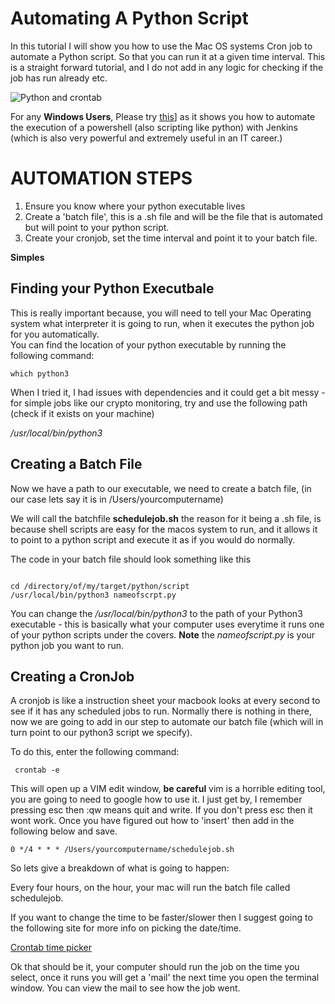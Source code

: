 # Automating A Python Script 

In this tutorial I will show you how to use the Mac OS systems Cron job to automate a Python script. So that you can run it at a given time interval. This is a straight forward tutorial, and I do not add in any logic for checking if the job has run already etc.   

![Python and crontab](https://i2.wp.com/blog.eduonix.com/wp-content/uploads/2015/12/Linux-Shell-Scripting-29-crontab-and-at-jobs.png?fit=740%2C296&ssl=1) 


For any **Windows Users**, Please try [this](../JenkinsAutomation/README.md)] as it shows you how to automate the execution of a powershell (also scripting like python) with Jenkins (which is also very powerful and extremely useful in an IT career.)

# AUTOMATION STEPS 

1. Ensure you know where your python executable lives
2. Create a 'batch file', this is a .sh file and will be the file that is automated but will point to your python script.
3. Create your cronjob, set the time interval and point it to your batch file.

**Simples** 


## Finding your Python Executbale 


This is really important because, you will need to tell your Mac Operating system what interpreter it is going to run, when it executes the python job for you automatically.  
You can find the location of your python executable by running the following command:  
```
which python3
```

When I tried it, I had issues with dependencies and it could get a bit messy - for simple jobs like our crypto monitoring, try and use the following path (check if it exists on your machine)  

_/usr/local/bin/python3_

## Creating a Batch File 

Now we have a path to our executable, we need to create a batch file, (in our case lets say it is in /Users/yourcomputername) 

We will call the batchfile **schedulejob.sh** the reason for it being a .sh file, is because shell scripts are easy for the macos system to run, and it allows it to point to a python script and execute it as if you would do normally. 

The code in your batch file should look something like this 

```

cd /directory/of/my/target/python/script
/usr/local/bin/python3 nameofscrpt.py

```

You can change the */usr/local/bin/python3* to the path of your Python3 executable - this is basically what your computer uses everytime it runs one of your python scripts under the covers. **Note** the *nameofscript.py* is your python job you want to run.

## Creating a CronJob

A cronjob is like a instruction sheet your macbook looks at every second to see if it has any scheduled jobs to run. Normally there is nothing in there, now we are going to add in our step to automate our batch file (which will in turn point to our python3 script we specify).


To do this, enter the following command: 

```
 crontab -e

```


This will open up a VIM edit window, **be careful** vim is a horrible editing tool, you are going to need to google how to use it. I just get by, I remember pressing esc then :qw means quit and write. If you don't press esc then it wont work. Once you have figured out how to 'insert' then add in the following below and save.


```
0 */4 * * * /Users/yourcomputername/schedulejob.sh

```


So lets give a breakdown of what is going to happen:

Every four hours, on the hour, your mac will run the batch file called schedulejob.

If you want to change the time to be faster/slower then I suggest going to the following site for more info on picking the date/time.

[Crontab time picker](https://crontab.guru/)  


Ok that should be it, your computer should run the job on the time you select, once it runs you will get a 'mail' the next time you open the terminal window. You can view the mail to see how the job went. 


